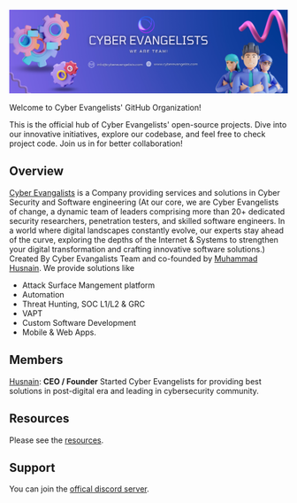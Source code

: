 ![Alt text](image.png)

Welcome to Cyber Evangelists' GitHub Organization!

This is the official hub of Cyber Evangelists' open-source projects. Dive into our innovative initiatives, explore our codebase, and feel free to check project code. Join us in for better collaboration!

## Overview
[Cyber Evangalists](https://www.cyberevangelists.com) is a Company providing services and solutions in Cyber Security and Software engineering (At our core, we are Cyber Evangelists of change, a dynamic team of leaders comprising more than 20+ dedicated security researchers, penetration testers, and skilled software engineers. In a world where digital landscapes constantly evolve, our experts stay ahead of the curve, exploring the depths of the Internet & Systems to strengthen your digital transformation and crafting innovative software solutions.) Created By Cyber Evangalists Team and co-founded by [Muhammad Husnain](https://github.com/husnain-ce). We provide solutions like 
- Attack Surface Mangement platform
- Automation
- Threat Hunting, SOC L1/L2 & GRC
- VAPT
- Custom Software Development
- Mobile & Web Apps.

## Members
[Husnain](https://www.github.com/husnain-ce): **CEO / Founder** 
Started Cyber Evangelists for providing best solutions in post-digital era and leading in cybersecurity community.


## Resources
Please see the [resources](https://github.com/cyber-evangelists).

## Support
You can join the [offical discord server]().
